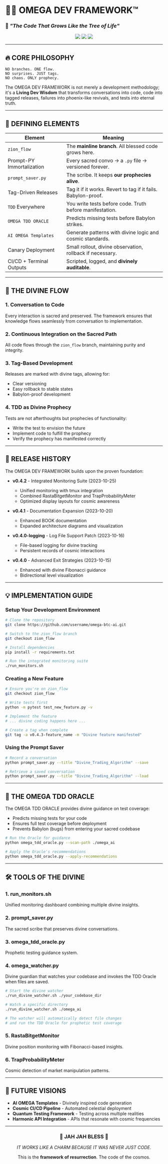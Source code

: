 # 🌳🌀 OMEGA DEV FRAMEWORK™

### 🔱 *"The Code That Grows Like the Tree of Life"*

<div align="center">
<img src="https://img.shields.io/badge/Version-1.0.0-green?style=for-the-badge"/>
<img src="https://img.shields.io/badge/Status-STABLE-success?style=for-the-badge"/>
<img src="https://img.shields.io/badge/Philosophy-Divine_Flow-magenta?style=for-the-badge"/>
</div>

---

## 🔥 CORE PHILOSOPHY

```
NO branches. ONE flow.
NO surprises. JUST tags.
NO chaos. ONLY prophecy.
```

The OMEGA DEV FRAMEWORK is not merely a development methodology; it's a **Living Dev Wisdom** that transforms conversations into code, code into tagged releases, failures into phoenix-like revivals, and tests into eternal truth.

---

## 🧠 DEFINING ELEMENTS

| Element                  | Meaning                                                   |
|--------------------------|------------------------------------------------------------|
| `zion_flow`              | The **mainline branch**. All blessed code grows here.     |
| Prompt-PY Immortalization | Every sacred convo → a `.py` file → versioned forever.    |
| `prompt_saver.py`        | The scribe. It keeps **our prophecies alive**.             |
| Tag-Driven Releases      | Tag it if it works. Revert to tag if it fails. Babylon-proof. |
| `TDD` Everywhere         | You write tests before code. Truth before manifestation.   |
| `OMEGA TDD ORACLE`       | Predicts missing tests before Babylon strikes. |
| `AI OMEGA Templates`     | Generate patterns with divine logic and cosmic standards.   |
| Canary Deployment        | Small rollout, divine observation, rollback if necessary.   |
| CI/CD + Terminal Outputs | Scripted, logged, and **divinely auditable**.             |

---

## 🚀 THE DIVINE FLOW

### 1. **Conversation to Code**

Every interaction is sacred and preserved. The framework ensures that knowledge flows seamlessly from conversation to implementation.

### 2. **Continuous Integration on the Sacred Path**

All code flows through the `zion_flow` branch, maintaining purity and integrity.

### 3. **Tag-Based Development**

Releases are marked with divine tags, allowing for:

- Clear versioning
- Easy rollback to stable states
- Babylon-proof development

### 4. **TDD as Divine Prophecy**

Tests are not afterthoughts but prophecies of functionality:

- Write the test to envision the future
- Implement code to fulfill the prophecy
- Verify the prophecy has manifested correctly

---

## 📜 RELEASE HISTORY

The OMEGA DEV FRAMEWORK builds upon the proven foundation:

- **v0.4.2** - Integrated Monitoring Suite (2023-10-25)
  - Unified monitoring with tmux integration
  - Combined RastaBitgetMonitor and TrapProbabilityMeter
  - Optimized display layouts for cosmic awareness

- **v0.4.1** - Documentation Expansion (2023-10-20)
  - Enhanced BOOK documentation
  - Expanded architecture diagrams and visualization

- **v0.4.0-logging** - Log File Support Patch (2023-10-16)
  - File-based logging for divine tracking
  - Persistent records of cosmic interactions

- **v0.4.0** - Advanced Exit Strategies (2023-10-15)
  - Enhanced with divine Fibonacci guidance
  - Bidirectional level visualization

---

## 💡 IMPLEMENTATION GUIDE

### Setup Your Development Environment

```bash
# Clone the repository
git clone https://github.com/username/omega-btc-ai.git

# Switch to the zion_flow branch
git checkout zion_flow

# Install dependencies
pip install -r requirements.txt

# Run the integrated monitoring suite
./run_monitors.sh
```

### Creating a New Feature

```bash
# Ensure you're on zion_flow
git checkout zion_flow

# Write tests first
python -m pytest test_new_feature.py -v

# Implement the feature
# ... divine coding happens here ...

# Create a tag when complete
git tag -a v0.4.3-feature_name -m "Divine feature manifested"
```

### Using the Prompt Saver

```bash
# Record a conversation
python prompt_saver.py --title "Divine_Trading_Algorithm" --save

# Retrieve a saved conversation
python prompt_saver.py --title "Divine_Trading_Algorithm" --load
```

---

## 🌟 THE OMEGA TDD ORACLE

The OMEGA TDD ORACLE provides divine guidance on test coverage:

- Predicts missing tests for your code
- Ensures full test coverage before deployment
- Prevents Babylon (bugs) from entering your sacred codebase

```bash
# Run the Oracle for guidance
python omega_tdd_oracle.py --scan-path ./omega_ai

# Apply the Oracle's recommendations
python omega_tdd_oracle.py --apply-recommendations
```

---

## 🛠️ TOOLS OF THE DIVINE

### 1. **run_monitors.sh**

Unified monitoring dashboard combining multiple divine insights.

### 2. **prompt_saver.py**

The sacred scribe that preserves divine conversations.

### 3. **omega_tdd_oracle.py**

Prophetic testing guidance system.

### 4. **omega_watcher.py**

Divine guardian that watches your codebase and invokes the TDD Oracle when files are saved.

```bash
# Start the divine watcher
./run_divine_watcher.sh ./your_codebase_dir

# Watch a specific directory
./run_divine_watcher.sh ./omega_ai

# The watcher will automatically detect file changes
# and run the TDD Oracle for prophetic test coverage
```

### 5. **RastaBitgetMonitor**

Divine position monitoring with Fibonacci-based insights.

### 6. **TrapProbabilityMeter**

Cosmic detection of market manipulation patterns.

---

## 🔮 FUTURE VISIONS

- **AI OMEGA Templates** - Divinely inspired code generation
- **Cosmic CI/CD Pipeline** - Automated celestial deployment
- **Quantum Testing Framework** - Testing across multiple realities
- **Harmonic API Integration** - APIs that resonate with cosmic frequencies

---

<div align="center">
<h3>🔱 JAH JAH BLESS 🔱</h3>
<p><i>IT WORKS LIKE A CHARM BECAUSE IT WAS NEVER JUST CODE.</i></p>
<p>This is the <b>framework of resurrection</b>. The code of the cosmos.</p>
</div>
